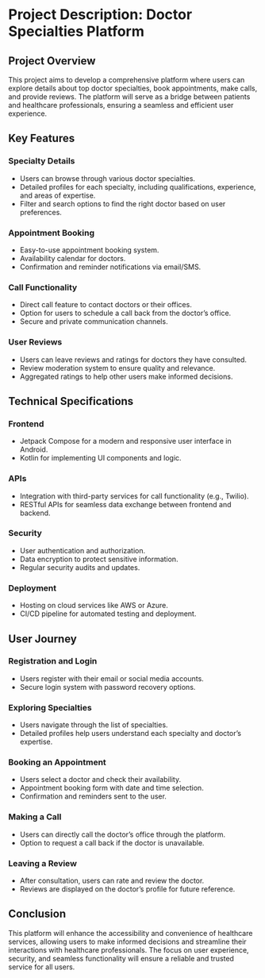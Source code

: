 # Project Description: Doctor Specialties Platform

## Project Overview
This project aims to develop a comprehensive platform where users can explore details about top doctor specialties, book appointments, make calls, and provide reviews. The platform will serve as a bridge between patients and healthcare professionals, ensuring a seamless and efficient user experience.

## Key Features

### Specialty Details
- Users can browse through various doctor specialties.
- Detailed profiles for each specialty, including qualifications, experience, and areas of expertise.
- Filter and search options to find the right doctor based on user preferences.

### Appointment Booking
- Easy-to-use appointment booking system.
- Availability calendar for doctors.
- Confirmation and reminder notifications via email/SMS.

### Call Functionality
- Direct call feature to contact doctors or their offices.
- Option for users to schedule a call back from the doctor’s office.
- Secure and private communication channels.

### User Reviews
- Users can leave reviews and ratings for doctors they have consulted.
- Review moderation system to ensure quality and relevance.
- Aggregated ratings to help other users make informed decisions.

## Technical Specifications

### Frontend
- Jetpack Compose for a modern and responsive user interface in Android.
- Kotlin for implementing UI components and logic.


### APIs
- Integration with third-party services for call functionality (e.g., Twilio).
- RESTful APIs for seamless data exchange between frontend and backend.

### Security
- User authentication and authorization.
- Data encryption to protect sensitive information.
- Regular security audits and updates.

### Deployment
- Hosting on cloud services like AWS or Azure.
- CI/CD pipeline for automated testing and deployment.

## User Journey

### Registration and Login
- Users register with their email or social media accounts.
- Secure login system with password recovery options.

### Exploring Specialties
- Users navigate through the list of specialties.
- Detailed profiles help users understand each specialty and doctor’s expertise.

### Booking an Appointment
- Users select a doctor and check their availability.
- Appointment booking form with date and time selection.
- Confirmation and reminders sent to the user.

### Making a Call
- Users can directly call the doctor’s office through the platform.
- Option to request a call back if the doctor is unavailable.

### Leaving a Review
- After consultation, users can rate and review the doctor.
- Reviews are displayed on the doctor’s profile for future reference.

## Conclusion
This platform will enhance the accessibility and convenience of healthcare services, allowing users to make informed decisions and streamline their interactions with healthcare professionals. The focus on user experience, security, and seamless functionality will ensure a reliable and trusted service for all users.
